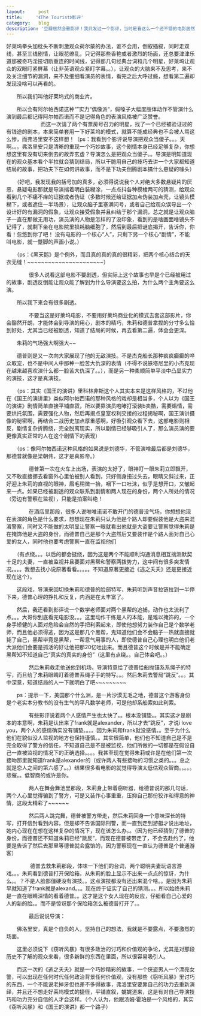 ```yaml
---
layout:     post
title:     '《The Tourist》影评'
category:   blog
description: '豆瓣居然会删影评！我只发过一个影评，当时是看这么一个还不错的电影居然被喷各种1分，就写了这么长，后来没想到跟我一样想法的人不少，一年后看已经是这个电影最有用的好评了，今天看居然在电影页面看不到了！只能再我自己的我看页面才能看到！备份一下别哪天给我删了，其实主要是给博客凑数^_^。'
---
```


好莱坞拳头加枕头不断刺激观众荷尔蒙的办法，谁不会用，倒叙插叙，同时走双线，甚至三线剧情，让眼花缭乱，只记得那些香艳或者激烈的场面，还总要津津乐道那被奇巧淫技切断重连的时间线，记得那几句经典台词和几个明星，好莱坞让观众的双眼盯紧屏幕（让非英语观众紧盯字幕。。），让观众的大脑来不及思考，来不及关注细节的漏洞，来不及细细看演员的表情，看完之后大呼过瘾，想看第二遍却发现没啥可以再看的。

　　所以我们叫他好莱坞式的商业片。

　　所以会有阿尔帕西诺这种“”实力“偶像派“，假嗓子大幅度肢体动作不管演什么演到最后都记得阿尔帕西诺而不是记得角色的表演风格被广泛赞誉。
　　
　　
　　而这一次请了两个有票房号召力的明星，找了一个已经被验证过的有钱途的剧本，本来简单套用一下好莱坞的模式，就算不能成经典也不会被人骂这么惨，而弗洛里安不这样想！（ps：我看到个影评说导演把观众当傻子。。。天啊。。。弗洛里安只是清晰的重现一个巧妙故事，这个剧情本身已经足够复杂，你想想这里有没有切来倒去的故弄玄虚？导演怎么是把观众当傻子。。导演是明知道现在的观众基本看个半拉就会猜到结局，所以干脆用自己的技巧去讲一个大家都知道结局的故事，把功夫下在如何讲故事，而不是下功夫倒腾剧本搞什么悬疑的噱头）

　　（好吧，我发现我的括号加的真多，必须得说说我个人对绝大多数悬疑片的厌恶，悬疑电影那就是导演揣着明白装糊涂，一点点抖各种模棱两可的猜测，给观众看到几个不痛不痒的证据或者伪证（多数时候还给证据加点伪装加点壳，让镜头模糊下，或者遮住一半场景），让观众脑子里塞满问号，或者自己给观众误导出一个设计好的有漏洞的假象，让观众接受假象并且纠结于那个漏洞，总之就是让观众脑子一直在那做无用功，演员演的人物是怎样的了没印象，看到的是啥画面啥镜头不记得了，就剩下坐在电影院里损耗脑细胞了，然后到最后把谜底揭开，告诉你，你看！忽悠到你了吧！ 没有电影的一个核心“人”，只剩下另一个核心“剧情”，不能叫电影，就一蹩脚的声画小说。）

　　（ps：《黑天鹅》是个例外，而且真的真的真的很精彩，把两个核心结合的天衣无缝！~~~~~~~~~~~~~~~~~~~~~~）

　　
　　很多人说看这部电影不要剧透，但实际上这个故事也早是个已经被用过的故事，剧透反倒能让观众能了解到为什么导演要这么拍，为什么两个主角要这么演。


　　所以我下来会有很多剧透。

　　
　　不要当这是好莱坞电影，不要用好莱坞商业化的模式去套这部影片，你会豁然开朗，才能体会到导演的用心，剧本的精巧，朱莉和德普拿捏的分寸多么恰到好处，尤其当已经被剧透，知道了结局的时候，再去看第二遍，体会会更深。


　　朱莉的气场强大啊强大~~


　　德普则是又一次向大家展现了他的无敌演技。不是杰克船长那种疯疯癫癫的哗众取宠，也不是中间人中那种一脸苦大仇深的表情（不得不说铁塔尼里的小杰克现在越来越喜欢演什么都一脸苦大仇深了。。），而是另一种柔顺简单平淡中凸显实力的演技，这才是真演技。


　　（ps：其实《国王的演讲》里科林非斯这个人其实本来是这样风格的，不过他在《国王的演讲里》类似阿尔帕西诺的那种风格的戏却是相当多，个人以为《国王的演讲》剧情简单直接平铺直叙，所以要靠演员咆哮打滚装b卖酷，需要煽情，需要烘托氛围，需要强化人物，然后再揭点皇室权利交接的过程揭秘啊，国王演讲摄像的秘密啊，再结合二战历史加点厚重感啊，好吸引观众看下去，这部电影则相反，剧情复杂折腾绕，完全脱离现实，所以剧情已经够吸引人了，那么演员演的要更像真实正常的人在这个剧情下的表现）


　　（ps：像阿尔帕西诺这种风格的如果说是刘德华，不管演啥最后都是刘德华，那德普就像是梁朝伟，这才是真影帝。）

　　
　　德普第一次在火车上出场，表演的太好了，眼神盯一眼朱莉立即飘开，又不敢直接挪去看窗外心里怕被别人看到，只好侧身扭过头去，眼睛又斜过来，正好迎上朱莉的直视的眼神，眉毛稍微一抬，咽下一口吐沫，似乎是想开口，又皱起来一点。如果已经被剧透的观众联系到剧情和两人现在的身份，两个人所处的情况（旁边有警察在监视），只能是拍案叫绝！

　　
　　在酒店里那段，很多人说唯唯诺诺不敢开门的德普没气场，你想想他现在表演的角色是什么要求，想想现在朱莉只认为他是个路人却要假装他是大盗来混淆警察，同时又不能做的太明显让警察一眼就看出他就是大盗要让警察觉得朱莉是在掩饰他是大盗的身份，而德普自己是那个大盗然后又要装作是个路人面对自己心爱的女人，同时他也要考虑警察一直在监视他们


　　（有点绕。。。以后的都会挺绕，因为这是两个不能顺利沟通消息相互揣测默契十足的夫妻，一直被监视并且要面对黑帮和警察两拨势力，这中间有很多突发情况。。。。我想去找小说原著看看。。。。。不知道原著更接近《逃之夭夭》还是更接近现在这个）。


　　这段戏，导演来回切换朱莉和德普的脸部特写，朱莉听到声音拉链拉到一半停下来，德普心理的挣扎和反复，内涵是在太丰富了。


　　然后，我还看到影评说一个数学老师面对两个黑帮的追捕，动作也太流利了点。。。大哥你到底看完电影没。。。这里动作干练是人的本能，是难以掩饰的，一个身手矫健的人面对危险会自然的手把利索起来，即使他想努力装作自己是个数学老师，而且他必须得逃，因为这是那几个黑帮，鬼知道他们会不会脑子一热就直接就毙了自己，黑帮毕竟是黑帮，一帮意气用事的人，即使德普自己心理也明白他们老大派他们会要是抓活的好让他把那20亿吐出来。而且德普这个时候是并不能确定黑帮知不知道自己“真实的真实的身份”（这里有点绕。。自己体会吧。。）

　　
　　然后朱莉救走他送他到机场，导演特意给了德普给船抛锚系系绳子的特写，而且给了朱莉眼睛盯着德普系绳子手的特写。。。然后朱莉去警局“跳反”。。。其中深意，知道结局的人一下就明白了吧~~~~~~~~~


　　ps：提示一下，美国那个什么洲，是一片沙漠无毛之地，德普这个游客身份是个老实本分教书的没有生气的平凡数学老师，可是他却系船索如此利索。

　　
　　有些影评说着两个人感情产生也太快了。。根本没铺垫。。其实这才是剧本的本意啊，朱莉是认出来了frank就是alexander，所以才去“跳反”，才说i love you，两个人的感情确实没有铺垫。。。。因为朱莉和frank就没感情。。至于为什么他们在貌似没人监视的地方也保持谨慎。。其实很简单，他们也不知道自己是不是完全取得了警方的信任，不知道自己是不是被监视，他们所做的一切都是在假设自己一直被监视的情况下的正确选择。。。。我甚至现在觉得朱莉或许是在他们第一次接吻那里就知道frank是alexander的（或许两人有些接吻的习惯之类的。。。总之就是恋人之间的第六感了。。）结果很多看电影的就觉得导演太低估观众智商。。。。。悲催。。低智商的或许是你。

　　
　　两人在舞会舞池里那段，朱莉身上带着窃听器，给德普说的那几句话，两个人心里觉得骗到了警方，可是又装作心事重重，压抑自己那份狡诈和得意的神情，这段太精彩了~~~~~~

　　
　　然后两人跳完舞，德普被警方带走，然后朱莉回身一个意味深长的特写，打开信封看到内容，但是却不告诉国际刑警，而一直到走到游艇才说出地址，她内心现在在想在这样复杂的情况下，现在该怎么办。。（因为他已经猜到了德普的身份，而德普还不知道朱莉已经“跳反”，而现在德普被带走了，不会去赴约了，他要是告诉了然后去那里等德普就会露馅的，因为警察现在一直认为德普是个普通游客）

　　
　　 德普去救朱莉那段，体味一下他们的台词，两个聪明夫妻玩语言游戏。。。朱莉看到德普打开保险箱，从朱莉的脸上显示不出来一点点的惊讶，为什么。。？不是人脸部僵硬没有演技。。这点演技都没有还出来混个啥。。是因为朱莉早就知道了frank就是alexand。。。现在终于证实了自己的猜测。。。所以始终朱莉是一直在眼睛深情的看着德普。。这才是这个女人现在的反应，仔细看自己心爱的人的新的脸。。而不是惊讶那个保险箱怎么被德普打开了。。

　　
　　最后说说导演：


　　佛洛里安，真是个自负的人，坚持自己的想法，我就是不要露点，不要激烈的场面。


　　这里必须说下《窃听风暴》有很多政治的讨巧和价值观的争论，尤其是对那段历史不了解的观众来看，很多新鲜的东西在里面，所以很容易吸引人。


　　而这一次的《逃之夭夭》就是一个巧妙精彩的故事，一个侠盗男人一个漂亮女警，可以出现在任何时代任何政治背景任何价值观，没有那些《窃听风暴》里讨巧的东西，一个不能说老掉牙但也差不多得故事，弗洛里安要靠自己的功力去重新演绎，并且还不想走好莱坞模式的捷径，平铺直叙，娓娓道来，这是有对自己导演技巧和功力充分自信的人才会这样。（个人认为，他跟汤姆·霍珀是一个风格的，其实《窃听风暴》和《国王的演讲》都一个路子）
